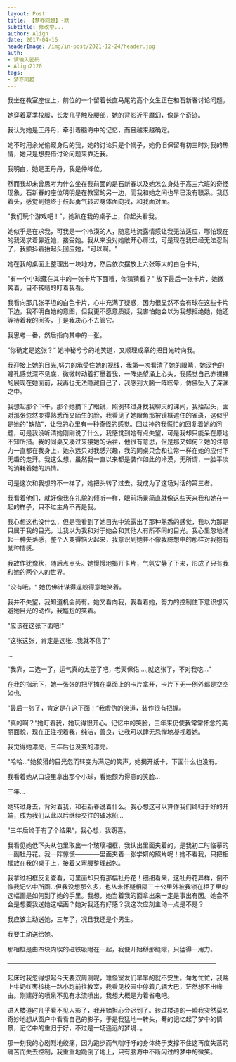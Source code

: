 ```yaml
---
layout: Post
title: 【梦亦同趋】-默
subtitle: 修改中...
author: Align
date: 2017-04-16
headerImage: /img/in-post/2021-12-24/header.jpg
auth:
- 请输入密码
- Align2120
tags:
- 梦亦同趋
---
```

我坐在教室座位上，前位的一个留着长直马尾的高个女生正在和石新春讨论问题。

她穿着夏季校服，长发几乎触及腰部，她的背影近乎魔幻，像是个奇迹。

我认为她是王丹丹，牵引着脑海中的记忆，而且越来越确定。

她不时用余光偷窥身后的我，她的讨论只是个幌子，她仍旧保留有初三时对我的热情，她只是想要借讨论问题来靠近我。

我明白，她是王丹丹，我是仲峰位。

然而我却未曾思考为什么坐在我前面的是石新春以及她怎么身处于高三六班的奇怪现象，石新春的座位明明是在教室的另一边，而我和她之间也早已没有联系。我低着头，感觉到她终于鼓起勇气转过身体面向我，和我面对面。

"我们玩个游戏吧！"，她趴在我的桌子上，仰起头看我。

她似乎是在求我，可我是一个冷漠的人，随意地流露情感让我无法适应，哪怕现在的我渴求着靠近她，接受她。我从来没对她敞开心扉过，可是现在我已经无法忍耐了，我颤抖着抬起头回应她，"可以啊。"

她在我的桌面上整理出一块地方，然后依次摆放上六张等大的白色卡片,

"有一个小球藏在其中的一张卡片下面哦，你猜猜看？" 放下最后一张卡片，她微笑着，目不转睛的盯着我看。

我看向那几张平坦的白色卡片，心中充满了疑惑，因为很显然不会有球在这些卡片下边，我不明白她的意图，但我更不愿意质疑，我害怕她会以为我想拒绝她，她还等待着我的回答，于是我决心不去管它。

我思考一番，然后指向其中的一张。

”你确定是这张？“ 她神秘兮兮的地笑道，又顺理成章的把目光转向我。

我迎接上她的目光,努力的承受住她的视线，我第一次看清了她的眼睛，她深色的瞳孔感觉深不见底，微微转动着打量着我，一阵绝望涌上心头，我感觉自己赤裸裸的展现在她面前，我再也无法隐藏自己了，我感到大脑一阵眩晕，仿佛坠入了深渊之中。

我想起那个下午，那个她摘下了眼镜，照例转过身找我聊天的课间，我抬起头，面对那张忽然变得熟悉而又陌生的脸，我看见了她眼角那被镜框遮住的雀斑，这似乎是她的"缺陷"，让我的心里有一种奇怪的感觉。回过神的我慌忙的回复着她的问题，可是我没听清她刚刚说了什么，我感觉到她有点失望，可是我却只能呆在原地不知所措。我的同桌又凑过来接她的话茬，他很有意思，但是那又如何？她的注意力一直都在我身上，她永远只对我感兴趣，我的同桌只会和往常一样在她的应付下无趣的走开。我这么想，虽然我一直以来都是装作如此的冷漠，无所谓，一脸平淡的消耗着她的热情。

可是这次和我想的不一样了，她把头转了过去。我成为了这场对话的第三者。

我看着他们，就好像我在礼貌的倾听一样，眼前场景简直就像这些天来我和她在一起的样子，只不过主角不再是我。

我心想这也没什么，但是我看到了她目光中流露出了那种熟悉的感觉，我以为那是只属于我的目光，让我以为我和对于她会和其他人有所不同的目光。我心里忽地涌起一种失落感，整个人变得恼火起来，我意识到她并不像我臆想中的那样对我抱有某种情感。

我故作犹豫状，随后点点头。她慢慢地揭开卡片，气氛安静了下来，形成了只有我和她的两个人的世界。

”没有哦。“ 她仿佛计谋得逞般得意地笑着。

我并不失望，我知道机会尚有。她又看向我，我看着她，努力的控制住下意识想闪避她目光的动作，我尴尬的笑着。

"应该在这张下面吧!"

“这张这张，肯定是这张...我就不信了”

...

“我靠，二选一了，运气真的太差了吧，老天保佑....,就这张了，不对我吃...”

在我的指示下，她一张张的把平摊在桌面上的卡片拿开，卡片下无一例外都是空空如也,

”最后一张了，肯定是在这下面！“我虚伪的笑道，装作很有把握。

”真的啊？“她盯着我，她玩得很开心。记忆中的笑脸，三年来仍使我常常怀念的美丽面貌，现在正注视着我，纯洁，善良，让我可以肆无忌惮地凝视着她。

我觉得她漂亮，三年后也没变的漂亮。

"哈哈..."她狡猾的目光忽而转变为满足的笑声，她揭开纸卡，下面什么也没有。

我看着她从口袋里拿出那个小球，看她颇为得意的笑脸...

三年...

她转过身去，背对着我，和石新春说着什么。我心想这可以算作我们终归于好的开端，成为我们从此以后继续交往的破冰船...

”三年后终于有了个结果“，我心想，我窃喜。

我看见她低下头从包里取出一个玻璃相框，我认出里面夹着的，是我初二时临摹的一副牡丹花。我一阵惊慌————里面夹着一张学妍的照片呢！她不看我，只把相框放在我的桌子上，接着又弯腰整理起包。

我拿过相框反复查看，可里面却只有那幅牡丹花！细细看来，这牡丹花异样，倒不像我记忆中所画...但我没想那么多，也从未怀疑相隔三十公里外被我锁在柜子里的这幅画是如何到了她的手里。我想，她当着我的面拿出来一定是事出有因。她会不会是想要我送她这幅画？她对我还有好感？我这次应刻主动一点是不是？

我应该主动送她，三年了，况且我还是个男生。

我要主动送给她。

那相框是由四块内锲的磁铁吸附在一起，我便开始掰那缝隙，只猛得一用力。

——————————————————————————————————

起床时我忽得想起今天要双周测呢，难怪室友们早早的就不安生。匆匆忙忙，我踹上牛奶红枣核桃一路小跑前往教室，我看见校园中停着几辆大巴，茫然想不出缘由。刚建好的喷泉不见有水流喷出，我想大概是为着省电吧。

进入楼道时几乎看不见人影了，我开始担心会迟到了。转过楼道的一瞬我突然莫名奇妙地想从窗户中看看自己的影子，于是我猛地一转头，蓦的记忆起了梦中的情景，记忆中的重归于好，不过是一场遥远的梦境..。

那一刻我的心剧烈地绞痛，因为跑步而气喘吁吁的身体终于支撑不住这再度失落的痛苦而失去控制，我重重地跪倒了地上，只有脑海中不断闪过的梦中的微笑。
